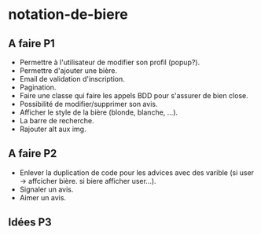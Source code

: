 # notation-de-biere

## A faire P1
- Permettre à l'utilisateur de modifier son profil (popup?).
- Permettre d'ajouter une bière.
- Email de validation d'inscription.
- Pagination.
- Faire une classe qui faire les appels BDD pour s'assurer de bien close.
- Possibilité de modifier/supprimer son avis.
- Afficher le style de la bière (blonde, blanche, ...).
- La barre de recherche.
- Rajouter alt aux img.

## A faire P2
- Enlever la duplication de code pour les advices avec des varible (si user -> affcicher bière. si biere afficher user...).
- Signaler un avis.
- Aimer un avis.

## Idées P3
